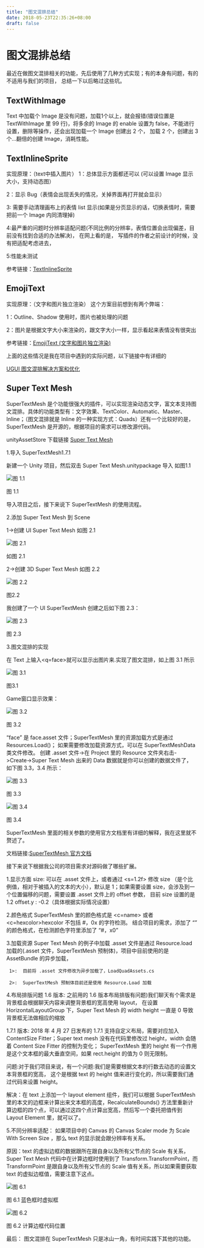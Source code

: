 ```yaml
---
title: "图文混排总结"
date: 2018-05-23T22:35:26+08:00
draft: false
---
```

# 图文混排总结

最近在做图文混排相关的功能，先后使用了几种方式实现；有的本身有问题，有的不适用与我们的项目， 总结一下以后略过这些坑。

## TextWithImage

Text 中加载个 Image 是没有问题，加载1个以上，就会报错(错误位置是 TextWithImage 里 99 行)，将多余的 Image 的 enable 设置为 false，不能进行设置，删除等操作，还会出现加载一个 Image 创建出 2 个， 加载 2 个，创建出 3 个...翻倍的创建 Image，消耗性能。

## TextInlineSprite

实现原理：（text中插入图片）
   1：总体显示方面都还可以 (可以设置 Image 显示大小，支持动态图）

   2：显示 Bug（表情会出现丢失的情况，关掉界面再打开就会显示）

   3: 需要手动清理画布上的表情 list 显示(如果是分页显示的话，切换表情时，需要把前一个 Image 内同清理掉)

   4:最严重的问题时分辨率适配问题(不同比例的分辨率，表情位置会出现偏差，目前没有找到合适的办法解决)，
   在网上看的是， 写插件的作者之前设计的时候，没有把适配考虑进去，

   5:性能未测试

参考链接：[TextInlineSprite](https://blog.csdn.net/qq992817263/article/details/51000744)

## EmojiText

实现原理：（文字和图片独立渲染）
  这个方案目前想到有两个弊端：

  1：Outline、Shadow 使用时，图片也被处理的问题

  2：图片是根据文字大小来渲染的，跟文字大小一样，显示看起来表情没有很突出

参考链接：[EmojiText (文字和图片独立渲染)](https://blog.uwa4d.com/archives/Sparkle_UGUI.html)

上面的这些情况是我在项目中遇到的实际问题，以下链接中有详细的

[UGUI 图文混排解决方案和优化](http://www.cnblogs.com/zsb517/p/6667050.html)

## Super Text Mesh

SuperTextMesh 是个功能很强大的插件，可以实现渲染动态文字，富文本支持图文混排。具体的功能类型有：文字效果、TextColor、Automatic、Master、Inline；（图文混排就是 Inline 的一种实现方式：Quads）还有一个比较好的是，SuperTextMesh 是开源的，根据项目的需求可以修改源代码。

unityAssetStore 下载链接 [Super Text Mesh](https://assetstore.unity.com/packages/tools/gui/super-text-mesh-57995)

1.导入 SuperTextMesh1.7.1

新建一个 Unity 项目，然后双击 Super Text Mesh.unitypackage 导入 如图1.1

![图 1.1](https://github.com/yuyaoxue/yuyaoxue.github.io/blob/master/assets/_v_images/_%E5%9B%BE11_1526006366_19009.png?raw=true)

 图 1.1

导入项目之后，接下来说下 SuperTextMesh 的使用流程。

2.添加 Super Text Mesh 到 Scene

1->创建 UI Super Text Mesh 如图 2.1

![图 2.1](https://github.com/yuyaoxue/yuyaoxue.github.io/blob/master/assets/_v_images/_%E5%9B%BE21_1526006495_27911.png?raw=true)

 如图 2.1

2->创建 3D Super Text Mesh  如图 2.2

![图 2.2](https://github.com/yuyaoxue/yuyaoxue.github.io/blob/master/assets/_v_images/_%E5%9B%BE22_1526006523_32629.png?raw=true)

图2.2

我创建了一个 UI SuperTextMesh 创建之后如下图 2.3：

![图 2.3](https://github.com/yuyaoxue/yuyaoxue.github.io/blob/master/assets/_v_images/_%E5%9B%BE23_1526006541_5787.png?raw=true)

图 2.3

3.图文混排的实现

在 Text 上输入<q=face>就可以显示出图片来.实现了图文混排，如上图 3.1 所示

![图 3.1](https://github.com/yuyaoxue/yuyaoxue.github.io/blob/master/assets/_v_images/_%E5%9B%BE31_1526006562_27080.png?raw=true)

图3.1

Game窗口显示效果：

![图 3.2](https://github.com/yuyaoxue/yuyaoxue.github.io/blob/master/assets/_v_images/_%E5%9B%BE32_1526006593_23188.png?raw=true)

图 3.2

“face” 是 face.asset 文件；SuperTextMesh 里的资源加载方式是通过 Resources.Load()；
如果需要修改加载资源方式，可以在 SuperTextMeshData 类文件修改。
创建 .asset 文件->在 Project 里的 Resource 文件夹右击->Create->Super Text Mesh  出来的 Data 数据就是你可以创建的数据文件了，
如下图 3.3，3.4 所示：

![图 3.3](https://github.com/yuyaoxue/yuyaoxue.github.io/blob/master/assets/_v_images/_%E5%9B%BE33_1526006610_27818.png?raw=true)

图 3.3

![图 3.4](https://github.com/yuyaoxue/yuyaoxue.github.io/blob/master/assets/_v_images/_%E5%9B%BE34_1526006630_24233.png?raw=true)

 图 3.4

SuperTextMesh 里面的相关参数的使用官方文档里有详细的解释，我在这里就不赘述了。

文档链接:[SuperTextMesh 官方文档](http://supertextmesh.com/docs/SuperTextMesh.html)

接下来说下根据我公司的项目需求对源码做了哪些扩展。

1.显示方面
 size:  可以在 .asset 文件上，或者通过 <s=1.2f> 修改 size （是个比例值，相对于被插入的文本的大小），默认是 1；如果需要设置 size，会涉及到一个位置偏移的问题，需要设置 .asset 文件上的 offset 参数， 目前 size 设置的是 1.2 offset.y : -0.2（具体根据实际情况设置）

2.颜色格式
SuperTextMesh 里的颜色格式是 <c=name></c> 或者 <c=hexcolor></c>hexcolor 不包括 #，0x 的字符检测。
结合项目的需求，添加了 “<color></color>” 的颜色格式，在检测颜色字符里添加了 “#，x0”

3.加载资源
Super Text Mesh 的例子中加载 .asset 文件是通过 Resource.load 加载的(.asset 文件，SuperTextMesh 预制体)，项目中目前使用的是 AssetBundle 的异步加载，

     1>:  目前将 .asset 文件修改为异步加载了，LoadQuadAssets.cs

     2>:  SuperTextMesh 预制体目前还是使用 Resource.Load 加载

4.布局排版问题
1.6 版本: 之前用的 1.6 版本布局排版有问题)我们聊天有个需求是背景框会根据聊天内容来调整背景框的宽高使用 layout，
在设置 HorizontalLayoutGroup 下，Super Text Mesh 的 width height 一直是 0 导致背景框无法做相应的缩放

1.7.1 版本: 2018 年 4 月 27 日发布的 1.7.1 支持自定义布局，需要对应加入 ContentSize Fitter；Super text mesh 没有在代码里修改过 height，width 会随着 Content Size Fitter 的控制为变化； SuperTextMesh 里的 height 有一个作用是这个文本框的最大垂直空间，如果 rect.height 的值为 0 则无限制。

问题:对于我们项目来说，有一个问题:我们是需要根据文本的行数去动态的设置文本背景框的宽高， 这个是根据 text 的 height 值来进行变化的，所以需要我们通过代码来设置 height。

解决：在 text 上添加一个 layout element 组件，我们可以根据 SuperTextMesh 里的本文的边框来计算出来文本框的高度，RecalculateBounds() 方法里重新计算边框的四个点，可以通过这四个点计算出宽高，然后写一个委托把值传到 Layout Element 里，就可以了。

5.不同分辨率适配：
如果项目中的 Canvas 的 Canvas Scaler mode 为 Scale With Screen Size ，那么 text 的显示就会跟分辨率有关系。

原因：text 的虚拟边框的数据跟所在跟自身以及所有父节点的 Scale 有关系， Super Text Mesh 代码中在计算边框时使用到了 Transform.TransformPoint，而 TransformPoint 是跟自身以及所有父节点的 Scale 值有关系，所以如果需要获取 text 的虚拟边框值，需要注意下这点。

![图 6.1](https://github.com/yuyaoxue/yuyaoxue.github.io/blob/master/assets/_v_images/_%E5%9B%BE61_1526006647_20181.png?raw=true)

图 6.1   蓝色框时虚拟框

![图 6.2](https://github.com/yuyaoxue/yuyaoxue.github.io/blob/master/assets/_v_images/_%E5%9B%BE62_1526006662_12044.png?raw=true)

图 6.2   计算边框代码位置

最后： 图文混排在 SuperTextMesh 只是冰山一角，有时间实践下其他的功能。
